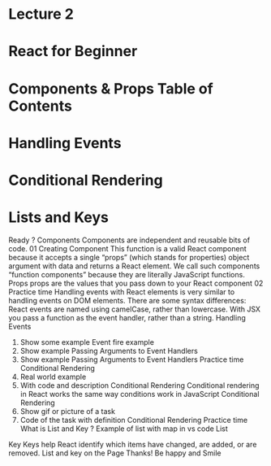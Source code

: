 # Lecture 2
# React for Beginner
# Components & Props Table of Contents
# Handling Events
# Conditional Rendering
# Lists and Keys
Ready ?
Components
Components 
are independent 
and reusable 
bits of code.
01
Creating Component
This function is a valid React component because it accepts a single 
“props” (which stands for properties) object argument with data and 
returns a React element. We call such components “function 
components” because they are literally JavaScript functions.
Props
props are the values that you pass down to your React
component
02
Practice time
Handling events with React elements is very similar to 
handling events on DOM elements. There are some syntax 
differences:
React events are named using camelCase, rather than 
lowercase.
With JSX you pass a function as the event handler, 
rather than a string.
Handling Events
1. Show some example
Event fire example
1. Show example
Passing Arguments to Event 
Handlers
1. Show example
Passing Arguments to Event 
Handlers
Practice time
Conditional Rendering
1. Real world example 
1. With code and description 
Conditional Rendering 
Conditional rendering in React works the 
same way conditions work in JavaScript
Conditional Rendering
1. Show gif or picture of a task
1. Code of the task with definition
Conditional Rendering
Practice time
What is List and Key ?
Example of list with map in vs code List

Key
Keys help React identify which 
items have changed, are added, 
or are removed.
List and key on the Page
Thanks!
Be happy and Smile
